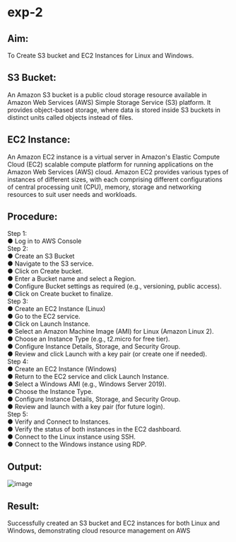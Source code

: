 # exp-2

## Aim:  
To Create S3 bucket and EC2 Instances for Linux and Windows.  
## S3 Bucket:  
An Amazon S3 bucket is a public cloud storage resource available in Amazon Web Services 
(AWS) Simple Storage Service (S3) platform. It provides object-based storage, where data is 
stored inside S3 buckets in distinct units called objects instead of files.  
## EC2 Instance:  
An Amazon EC2 instance is a virtual server in Amazon's Elastic Compute Cloud (EC2) scalable 
compute platform for running applications on the Amazon Web Services (AWS) cloud. Amazon 
EC2 provides various types of instances of different sizes, with each comprising different 
configurations of central processing unit (CPU), memory, storage and networking resources to 
suit user needs and workloads.  
## Procedure:  
Step 1:  
● Log in to AWS Console  
Step 2:   
● Create an S3 Bucket  
● Navigate to the S3 service.  
● Click on Create bucket.  
● Enter a Bucket name and select a Region.  
● Configure Bucket settings as required (e.g., versioning, public access).  
● Click on Create bucket to finalize.  
Step 3:   
● Create an EC2 Instance (Linux)  
● Go to the EC2 service.  
● Click on Launch Instance.  
● Select an Amazon Machine Image (AMI) for Linux (Amazon Linux 2).  
● Choose an Instance Type (e.g., t2.micro for free tier).  
● Configure Instance Details, Storage, and Security Group.  
● Review and click Launch with a key pair (or create one if needed).  
Step 4:   
● Create an EC2 Instance (Windows)  
● Return to the EC2 service and click Launch Instance.  
● Select a Windows AMI (e.g., Windows Server 2019).  
● Choose the Instance Type.  
● Configure Instance Details, Storage, and Security Group.  
● Review and launch with a key pair (for future login).  
Step 5:  
● Verify and Connect to Instances.  
● Verify the status of both instances in the EC2 dashboard.  
● Connect to the Linux instance using SSH.  
● Connect to the Windows instance using RDP.  
## Output:  

![image](https://github.com/user-attachments/assets/30224a3b-88e6-462b-b369-585fbf9739e7)


## Result:  
Successfully created an S3 bucket and EC2 instances for both Linux and Windows, 
demonstrating cloud resource management on AWS
